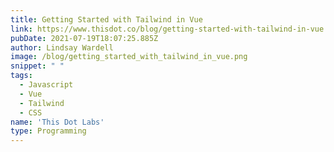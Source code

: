 ```yaml
---
title: Getting Started with Tailwind in Vue
link: https://www.thisdot.co/blog/getting-started-with-tailwind-in-vue
pubDate: 2021-07-19T18:07:25.885Z
author: Lindsay Wardell
image: /blog/getting_started_with_tailwind_in_vue.png
snippet: " "
tags:
  - Javascript
  - Vue
  - Tailwind
  - CSS
name: 'This Dot Labs'
type: Programming
---
```

